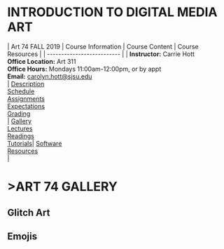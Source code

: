 # **INTRODUCTION TO DIGITAL MEDIA ART**

|  Art 74 FALL 2019  | Course Information  | Course Content | Course Resources |
| -------------------------- |
| **Instructor:** Carrie Hott <br> **Office Location:** Art 311 <br> **Office Hours:** Mondays 11:00am-12:00pm, or by appt <br> **Email:** carolyn.hott@sjsu.edu <br> | [Description](https://carriehott.github.io/sjsu-art74/#course-description) <br>  [Schedule](https://carriehott.github.io/sjsu-art74/schedule) <br> [Assignments](https://carriehott.github.io/sjsu-art74/assignments)<br>  [Expectations](https://carriehott.github.io/sjsu-art74/#course-expectations) <br>[Grading](https://carriehott.github.io/sjsu-art74/grading)<br>| [Gallery](https://carriehott.github.io/sjsu-art74/critiques)<br> [Lectures](https://carriehott.github.io/sjsu-art74/lectures)<br> [Readings](https://carriehott.github.io/sjsu-art74/readings) <br> [Tutorials](https://carriehott.github.io/sjsu-art74/tutorials)| [Software](https://carriehott.github.io/sjsu-art74/programs) <br> [Resources](https://carriehott.github.io/sjsu-art74/resources) <br>|


# >ART 74 GALLERY


## Glitch Art

## Emojis

